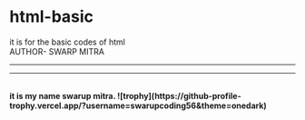 # html-basic
it is  for the basic codes of html 
<BR>
AUTHOR- SWARP MITRA<br>
<hr><hr><br><b>it is my name swarup mitra.<b>
![trophy](https://github-profile-trophy.vercel.app/?username=swarupcoding56&theme=onedark)

